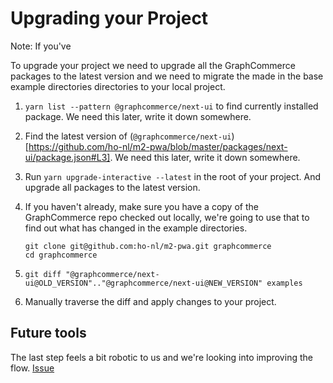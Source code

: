 # Upgrading your Project

Note: If you've

To upgrade your project we need to upgrade all the GraphCommerce packages to the
latest version and we need to migrate the made in the base example directories
directories to your local project.

1. `yarn list --pattern @graphcommerce/next-ui` to find currently installed
   package. We need this later, write it down somewhere.
2. Find the latest version of
   (`@graphcommerce/next-ui`)[https://github.com/ho-nl/m2-pwa/blob/master/packages/next-ui/package.json#L3].
   We need this later, write it down somewhere.
3. Run `yarn upgrade-interactive --latest` in the root of your project. And
   upgrade all packages to the latest version.
4. If you haven't already, make sure you have a copy of the GraphCommerce repo
   checked out locally, we're going to use that to find out what has changed in
   the example directories.
   ```
   git clone git@github.com:ho-nl/m2-pwa.git graphcommerce
   cd graphcommerce
   ```
5. `git diff "@graphcommerce/next-ui@OLD_VERSION".."@graphcommerce/next-ui@NEW_VERSION" examples`

6. Manually traverse the diff and apply changes to your project.

## Future tools

The last step feels a bit robotic to us and we're looking into improving the
flow. [Issue](https://github.com/ho-nl/m2-pwa/issues/1173)

